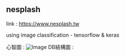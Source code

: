 ## nesplash

link : https://www.nesplash.tw

using image classification - tensorflow & keras 


心智圖 : 
![Image](https://imgur.com/9jwKpbc)
DB結構圖 :
